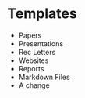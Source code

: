 # Templates 

- Papers
- Presentations
- Rec Letters
- Websites 
- Reports
- Markdown Files
- A change

